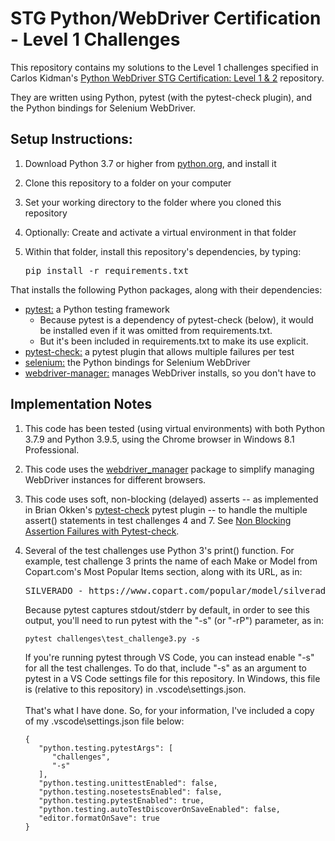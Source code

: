 # STG Python/WebDriver Certification - Level 1 Challenges

This repository contains my solutions to the Level 1 challenges specified
in Carlos Kidman's [Python WebDriver STG Certification: Level 1 & 2](https://github.com/ElSnoMan/python-stg-cert-one) repository.

They are written using Python, pytest (with the pytest-check plugin), and the Python bindings for Selenium WebDriver.

## Setup Instructions:

1. Download Python 3.7 or higher from [python.org](https://www.python.org/downloads/), and install it
2. Clone this repository to a folder on your computer
3. Set your working directory to the folder where you cloned this repository
4. Optionally: Create and activate a virtual environment in that folder
5. Within that folder, install this repository's dependencies, by typing:

   <pre>pip install -r requirements.txt</pre>

That installs the following Python packages, along with their dependencies:

- [pytest:](https://pypi.org/project/pytest/) a Python testing framework
  - Because pytest is a dependency of pytest-check (below), it would be installed even if it was omitted from requirements.txt.
  - But it's been included in requirements.txt to make its use explicit.
- [pytest-check:](https://pypi.org/project/pytest-check/) a pytest plugin that allows multiple failures per test
- [selenium:](https://pypi.org/project/selenium/) the Python bindings for Selenium WebDriver
- [webdriver-manager:](https://pypi.org/project/webdriver-manager/) manages WebDriver installs, so you don't have to

## Implementation Notes

1. This code has been tested (using virtual environments) with both Python 3.7.9 and Python 3.9.5, using the Chrome browser in Windows 8.1 Professional.

2. This code uses the [webdriver_manager](https://pypi.org/project/webdriver-manager/) package to simplify managing WebDriver instances for different browsers.

3. This code uses soft, non-blocking (delayed) asserts -- as implemented in Brian Okken's [pytest-check](https://pypi.org/project/pytest-check/) pytest plugin -- to handle the multiple assert() statements in test challenges 4 and 7. See [Non Blocking Assertion Failures with Pytest-check](https://blog.testproject.io/2020/08/11/non-blocking-assertion-failures-with-pytest-check/).

4. Several of the test challenges use Python 3's print() function. For example, test challenge 3 prints the name of each Make or Model from Copart.com's Most Popular Items section, along with its URL, as in:
   <pre>SILVERADO - https://www.copart.com/popular/model/silverado</pre>
   Because pytest captures stdout/stderr by default, in order to see this output, you'll need to run pytest with the "-s" (or "-rP") parameter, as in:
   <pre><code>pytest challenges\test_challenge3.py -s</code></pre>
   If you're running pytest through VS Code, you can instead enable "-s" for all the test challenges. To do that, include "-s" as an argument to pytest in a VS Code settings file for this repository. In Windows, this file is (relative to this repository) in .vscode\settings.json.\
   \
   That's what I have done. So, for your information, I've included a copy of my .vscode\settings.json file below:
   ```
   {
      "python.testing.pytestArgs": [
         "challenges",
         "-s"
      ],
      "python.testing.unittestEnabled": false,
      "python.testing.nosetestsEnabled": false,
      "python.testing.pytestEnabled": true,
      "python.testing.autoTestDiscoverOnSaveEnabled": false,
      "editor.formatOnSave": true
   }
   ```
